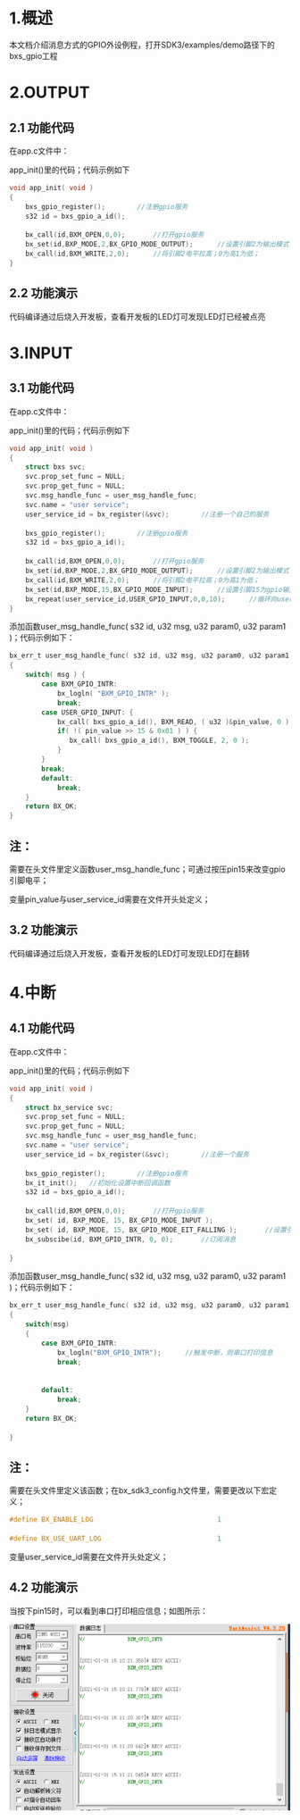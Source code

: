 # 1.概述

​		本文档介绍消息方式的GPIO外设例程，打开SDK3/examples/demo路径下的bxs_gpio工程

# 2.OUTPUT

## 2.1 功能代码

在app.c文件中：

app_init()里的代码；代码示例如下

```c
void app_init( void )
{
    bxs_gpio_register();		//注册gpio服务
    s32 id = bxs_gpio_a_id();
    
    bx_call(id,BXM_OPEN,0,0);		//打开gpio服务
    bx_set(id,BXP_MODE,2,BX_GPIO_MODE_OUTPUT);		//设置引脚2为输出模式
	bx_call(id,BXM_WRITE,2,0);		//将引脚2电平拉高；0为高1为低；
}
```

## 2.2 功能演示

代码编译通过后烧入开发板，查看开发板的LED灯可发现LED灯已经被点亮



# 3.INPUT

## 3.1 功能代码

在app.c文件中：

app_init()里的代码；代码示例如下

```c
void app_init( void )
{
	struct bxs svc;
	svc.prop_set_func = NULL;
	svc.prop_get_func = NULL;
	svc.msg_handle_func = user_msg_handle_func;
	svc.name = "user service";
	user_service_id = bx_register(&svc);		//注册一个自己的服务
	
	bxs_gpio_register();		//注册gpio服务
	s32 id = bxs_gpio_a_id();
    
	bx_call(id,BXM_OPEN,0,0);		//打开gpio服务
	bx_set(id,BXP_MODE,2,BX_GPIO_MODE_OUTPUT);		//设置引脚2为输出模式
	bx_call(id,BXM_WRITE,2,0);		//将引脚2电平拉高；0为高1为低；
	bx_set(id,BXP_MODE,15,BX_GPIO_MODE_INPUT);		//设置引脚15为gpio输入模式
	bx_repeat(user_service_id,USER_GPIO_INPUT,0,0,10);		//循环向user_service_id发送消息
}
```

添加函数user_msg_handle_func( s32 id, u32 msg, u32 param0, u32 param1 )；代码示例如下：

```c
bx_err_t user_msg_handle_func( s32 id, u32 msg, u32 param0, u32 param1 )
{
    switch( msg ) {
        case BXM_GPIO_INTR:
            bx_logln( "BXM_GPIO_INTR" );
            break;
        case USER_GPIO_INPUT: {
            bx_call( bxs_gpio_a_id(), BXM_READ, ( u32 )&pin_value, 0 );  //读取p15的状态
            if( !( pin_value >> 15 & 0x01 ) ) {
               bx_call( bxs_gpio_a_id(), BXM_TOGGLE, 2, 0 );
            } 
        }
        break;
        default:
            break;
    }
    return BX_OK;
}
```

## 注：

需要在头文件里定义函数user_msg_handle_func；可通过按压pin15来改变gpio引脚电平；

变量pin_value与user_service_id需要在文件开头处定义；

## 3.2 功能演示

代码编译通过后烧入开发板，查看开发板的LED灯可发现LED灯在翻转

# 4.中断

## 4.1 功能代码

在app.c文件中：

app_init()里的代码；代码示例如下

```c
void app_init( void )
{
	struct bx_service svc;
	svc.prop_set_func = NULL;
	svc.prop_get_func = NULL;
	svc.msg_handle_func = user_msg_handle_func;
	svc.name = "user service";
	user_service_id = bx_register(&svc);		//注册一个服务
	
	bxs_gpio_register();		//注册gpio服务
    bx_it_init();   //初始化设置中断回调函数
	s32 id = bxs_gpio_a_id();
	
	bx_call(id,BXM_OPEN,0,0);		//打开gpio服务
    bx_set( id, BXP_MODE, 15, BX_GPIO_MODE_INPUT );
	bx_set( id, BXP_MODE, 15, BX_GPIO_MODE_EIT_FALLING );		//设置引脚15为具有下降沿触发检测的外部中断模式
	bx_subscibe(id, BXM_GPIO_INTR, 0, 0);		//订阅消息
	
}
```



添加函数user_msg_handle_func( s32 id, u32 msg, u32 param0, u32 param1 )；代码示例如下：

```c
bx_err_t user_msg_handle_func( s32 id, u32 msg, u32 param0, u32 param1 )
{
    switch(msg)
    {
        case BXM_GPIO_INTR:
            bx_logln("BXM_GPIO_INTR");		//触发中断，则串口打印信息
            break;


        default:
            break;
    }
    return BX_OK;

}
```

## 注：

需要在头文件里定义该函数；在bx_sdk3_config.h文件里，需要更改以下宏定义；

```c
#define BX_ENABLE_LOG                               1

#define BX_USE_UART_LOG                             1
```

变量user_service_id需要在文件开头处定义；

## 4.2 功能演示

当按下pin15时，可以看到串口打印相应信息；如图所示：

![image-20210131151132545](image-20210131151132545.png)

